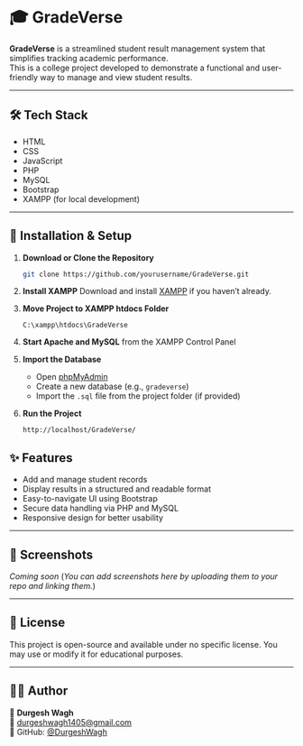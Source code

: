 # 🎓 GradeVerse

**GradeVerse** is a streamlined student result management system that simplifies tracking academic performance.  
This is a college project developed to demonstrate a functional and user-friendly way to manage and view student results.

---

## 🛠 Tech Stack

- HTML  
- CSS  
- JavaScript  
- PHP  
- MySQL  
- Bootstrap  
- XAMPP (for local development)

---

## 🚀 Installation & Setup

1. **Download or Clone the Repository**
   ```bash
   git clone https://github.com/yourusername/GradeVerse.git


2. **Install XAMPP**
   Download and install [XAMPP](https://www.apachefriends.org/index.html) if you haven’t already.

3. **Move Project to XAMPP htdocs Folder**

   ```
   C:\xampp\htdocs\GradeVerse
   ```

4. **Start Apache and MySQL** from the XAMPP Control Panel

5. **Import the Database**

   * Open [phpMyAdmin](http://localhost/phpmyadmin)
   * Create a new database (e.g., `gradeverse`)
   * Import the `.sql` file from the project folder (if provided)

6. **Run the Project**

   ```
   http://localhost/GradeVerse/
   ```


## ✨ Features

* Add and manage student records
* Display results in a structured and readable format
* Easy-to-navigate UI using Bootstrap
* Secure data handling via PHP and MySQL
* Responsive design for better usability

---

## 📸 Screenshots

*Coming soon*
(*You can add screenshots here by uploading them to your repo and linking them.*)

---

## 📜 License

This project is open-source and available under no specific license.
You may use or modify it for educational purposes.

---

## 🙋‍♂️ Author

👤 **Durgesh Wagh**  
📧 durgeshwagh1405@gmail.com  
🐙 GitHub: [@DurgeshWagh](https://github.com/DurgeshWagh)


